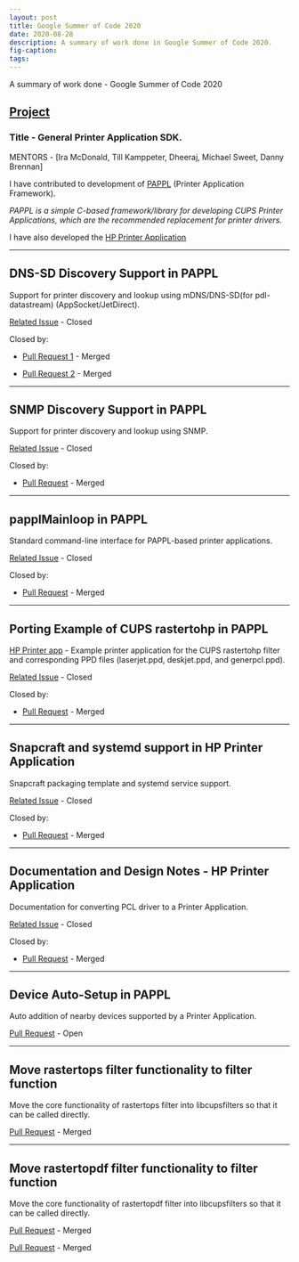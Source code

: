 ```yaml
---
layout: post
title: Google Summer of Code 2020
date: 2020-08-28
description: A summary of work done in Google Summer of Code 2020. 
fig-caption: 
tags: 
---
```


A summary of work done - Google Summer of Code 2020

## [Project](https://summerofcode.withgoogle.com/projects/#5651188063666176)

### Title - General Printer Application SDK.

MENTORS -
[Ira McDonald, Till Kamppeter, Dheeraj, Michael Sweet, Danny Brennan]

I have contributed to development of [PAPPL](https://github.com/michaelrsweet/pappl) (Printer Application Framework).

*PAPPL is a simple C-based framework/library for developing CUPS
Printer Applications, which are the recommended replacement for
printer drivers.*

I have also developed the [HP Printer Application](https://github.com/michaelrsweet/hp-printer-app)

-------------------------------------------------------------------------------------------
## DNS-SD Discovery Support in PAPPL

Support for printer discovery and lookup using mDNS/DNS-SD(for pdl-datastream) (AppSocket/JetDirect).

[Related Issue](https://github.com/michaelrsweet/pappl/issues/18) - Closed

Closed by:

- [Pull Request 1](https://github.com/michaelrsweet/pappl/pull/24) - Merged

- [Pull Request 2](https://github.com/michaelrsweet/pappl/pull/29) - Merged

-------------------------------------------------------------------------------------------
## SNMP Discovery Support in PAPPL

Support for printer discovery and lookup using SNMP.

[Related Issue](https://github.com/michaelrsweet/pappl/issues/17) - Closed

Closed by:

- [Pull Request](https://github.com/michaelrsweet/pappl/pull/31) - Merged

-------------------------------------------------------------------------------------------
## papplMainloop in PAPPL

Standard command-line interface for PAPPL-based printer applications.

[Related Issue](https://github.com/michaelrsweet/pappl/issues/19) - Closed

Closed by:

- [Pull Request](https://github.com/michaelrsweet/pappl/pull/26) - Merged

-------------------------------------------------------------------------------------------
## Porting Example of CUPS rastertohp in PAPPL

[HP Printer app](https://github.com/michaelrsweet/hp-printer-app) - Example printer application for the CUPS rastertohp filter and corresponding PPD files (laserjet.ppd, deskjet.ppd, and generpcl.ppd).

[Related Issue](https://github.com/michaelrsweet/pappl/issues/16) - Closed

Closed by:

- [Pull Request](https://github.com/michaelrsweet/pappl/pull/32) - Merged

-------------------------------------------------------------------------------------------
## Snapcraft and systemd support in HP Printer Application

Snapcraft packaging template and systemd service support.

[Related Issue](https://github.com/michaelrsweet/pappl/issues/16) - Closed

Closed by:

- [Pull Request](https://github.com/michaelrsweet/hp-printer-app/pull/1) - Merged

-------------------------------------------------------------------------------------------
## Documentation and Design Notes - HP Printer Application

Documentation for converting PCL driver to a Printer Application.

[Related Issue](https://github.com/michaelrsweet/pappl/issues/16) - Closed

Closed by:

 - [Pull Request](https://github.com/michaelrsweet/hp-printer-app/pull/2) - Merged

-------------------------------------------------------------------------------------------
## Device Auto-Setup in PAPPL

Auto addition of nearby devices supported by a Printer Application.

[Pull Request](https://github.com/michaelrsweet/pappl/pull/36) - Open

-------------------------------------------------------------------------------------------
## Move rastertops filter functionality to filter function

Move the core functionality of rastertops filter into libcupsfilters so that it can be called directly.

[Pull Request](https://github.com/OpenPrinting/cups-filters/pull/282) - Merged

-------------------------------------------------------------------------------------------
## Move rastertopdf filter functionality to filter function

Move the core functionality of rastertopdf filter into libcupsfilters so that it can be called directly.

[Pull Request](https://github.com/OpenPrinting/cups-filters/pull/288) - Merged

[Pull Request](https://github.com/OpenPrinting/cups-filters/pull/289) - Merged

